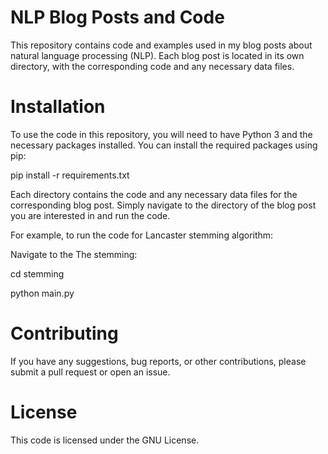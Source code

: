 # NLP Blog Posts and Code
This repository contains code and examples used in my blog posts about natural language processing (NLP). Each blog post is located in its own directory, with the corresponding code and any necessary data files.

# Installation
To use the code in this repository, you will need to have Python 3 and the necessary packages installed. You can install the required packages using pip:

pip install -r requirements.txt


Each directory contains the code and any necessary data files for the corresponding blog post. Simply navigate to the directory of the blog post you are interested in and run the code.

For example, to run the code for Lancaster stemming algorithm:

Navigate to the The stemming:


cd stemming

python main.py

# Contributing
If you have any suggestions, bug reports, or other contributions, please submit a pull request or open an issue.

# License
This code is licensed under the GNU License.


